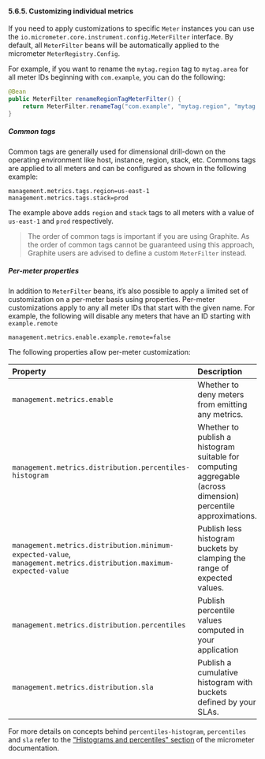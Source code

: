 #### 5.6.5. Customizing individual metrics

If you need to apply customizations to specific `Meter` instances you can use the `io.micrometer.core.instrument.config.MeterFilter` interface. By default, all `MeterFilter` beans will be automatically applied to the micrometer `MeterRegistry.Config`.

For example, if you want to rename the `mytag.region` tag to `mytag.area` for all meter IDs beginning with `com.example`, you can do the following:

```java
@Bean
public MeterFilter renameRegionTagMeterFilter() {
    return MeterFilter.renameTag("com.example", "mytag.region", "mytag.area");
}
```

##### Common tags

Common tags are generally used for dimensional drill-down on the operating environment like host, instance, region, stack, etc. Commons tags are applied to all meters and can be configured as shown in the following example:

```properties
management.metrics.tags.region=us-east-1
management.metrics.tags.stack=prod
```

The example above adds `region` and `stack` tags to all meters with a value of `us-east-1` and `prod` respectively.

> The order of common tags is important if you are using Graphite. As the order of common tags cannot be guaranteed using this approach, Graphite users are advised to define a custom `MeterFilter` instead.

##### Per-meter properties

In addition to `MeterFilter` beans, it’s also possible to apply a limited set of customization on a per-meter basis using properties. Per-meter customizations apply to any all meter IDs that start with the given name. For example, the following will disable any meters that have an ID starting with `example.remote`

```properties
management.metrics.enable.example.remote=false
```

The following properties allow per-meter customization:

| Property                                                     | Description                                                  |
| :----------------------------------------------------------- | :----------------------------------------------------------- |
| `management.metrics.enable`                                  | Whether to deny meters from emitting any metrics.            |
| `management.metrics.distribution.percentiles-histogram`      | Whether to publish a histogram suitable for computing aggregable (across dimension) percentile approximations. |
| `management.metrics.distribution.minimum-expected-value`, `management.metrics.distribution.maximum-expected-value` | Publish less histogram buckets by clamping the range of expected values. |
| `management.metrics.distribution.percentiles`                | Publish percentile values computed in your application       |
| `management.metrics.distribution.sla`                        | Publish a cumulative histogram with buckets defined by your SLAs. |

For more details on concepts behind `percentiles-histogram`, `percentiles` and `sla` refer to the ["Histograms and percentiles" section](https://micrometer.io/docs/concepts#_histograms_and_percentiles) of the micrometer documentation.